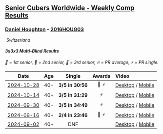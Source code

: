 <style>table {white-space: nowrap;}</style>
<link rel="stylesheet" type="text/css" href="/scw-comp/css/flags.css" />

## [Senior Cubers Worldwide - Weekly Comp Results](/scw-comp/results/)
### [Daniel Houghton](README.md) - [2016HOUG03](https://www.worldcubeassociation.org/persons/2016HOUG03?event=333mbf)

<i class="flag flag-CH" />&nbsp;Switzerland

#### 3x3x3 Multi-Blind Results

<span style="white-space: nowrap;">🥇 = 1st senior</span>, <span style="white-space: nowrap;">🥈 = 2nd senior</span>, <span style="white-space: nowrap;">🥉 = 3rd senior</span>, <span style="white-space: nowrap;">🔥 = PR average</span>, <span style="white-space: nowrap;">⚡ = PR single</span>.

| Date | Age | Single | Awards | Video |
| :--: | :--: | :--: | :--: | :-- |
| [2024-10-28](../../results/2024-10-28/333mbf.md) | 40+ | **3/5 in 30:56** | 🥉 ⚡ | [Desktop](https://www.facebook.com/events/955936316357414/permalink/959089402708772) / [Mobile](https://m.facebook.com/events/955936316357414?view=permalink&id=959089402708772) |
| [2024-10-14](../../results/2024-10-14/333mbf.md) | 40+ | **3/5 in 31:29** | ⚡ | [Desktop](https://www.facebook.com/events/844597247519001/permalink/846626073982785) / [Mobile](https://m.facebook.com/events/844597247519001?view=permalink&id=846626073982785) |
| [2024-09-30](../../results/2024-09-30/333mbf.md) | 40+ | **3/5 in 34:49** | ⚡ | [Desktop](https://www.facebook.com/events/1277054103468955/permalink/1286967425810956) / [Mobile](https://m.facebook.com/events/1277054103468955?view=permalink&id=1286967425810956) |
| [2024-09-16](../../results/2024-09-16/333mbf.md) | 40+ | **2/4 in 23:46** | 🥈 ⚡ | [Desktop](https://www.facebook.com/events/838621045098189/permalink/842189894741304) / [Mobile](https://m.facebook.com/events/838621045098189?view=permalink&id=842189894741304) |
| [2024-09-02](../../results/2024-09-02/333mbf.md) | 40+ | DNF |  | [Desktop](https://www.facebook.com/events/1009228074235878/permalink/1014174187074600) / [Mobile](https://m.facebook.com/events/1009228074235878?view=permalink&id=1014174187074600) |


<!-- Global site tag (gtag.js) - Google Analytics -->
<script async src="https://www.googletagmanager.com/gtag/js?id=UA-86348435-3"></script>
<script>window.dataLayer = window.dataLayer || []; function gtag() {dataLayer.push(arguments);} gtag('js', new Date()); gtag('config', 'UA-86348435-3');</script>
